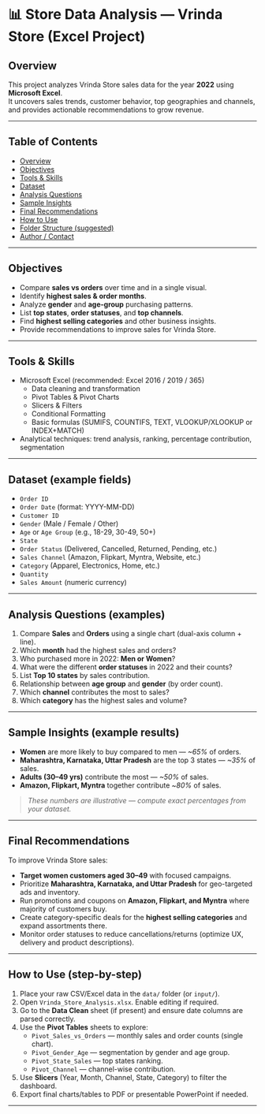 # 📊 Store Data Analysis — Vrinda Store (Excel Project)

## Overview
This project analyzes Vrinda Store sales data for the year **2022** using **Microsoft Excel**.  
It uncovers sales trends, customer behavior, top geographies and channels, and provides actionable recommendations to grow revenue.

---

## Table of Contents
- [Overview](#overview)  
- [Objectives](#objectives)  
- [Tools & Skills](#tools--skills)  
- [Dataset](#dataset)  
- [Analysis Questions](#analysis-questions)  
- [Sample Insights](#sample-insights)  
- [Final Recommendations](#final-recommendations)  
- [How to Use](#how-to-use)  
- [Folder Structure (suggested)](#folder-structure-suggested)  
- [Author / Contact](#author--contact)

---

## Objectives
- Compare **sales vs orders** over time and in a single visual.
- Identify **highest sales & order months**.
- Analyze **gender** and **age-group** purchasing patterns.
- List **top states**, **order statuses**, and **top channels**.
- Find **highest selling categories** and other business insights.
- Provide recommendations to improve sales for Vrinda Store.

---

## Tools & Skills
- Microsoft Excel (recommended: Excel 2016 / 2019 / 365)
  - Data cleaning and transformation
  - Pivot Tables & Pivot Charts
  - Slicers & Filters
  - Conditional Formatting
  - Basic formulas (SUMIFS, COUNTIFS, TEXT, VLOOKUP/XLOOKUP or INDEX+MATCH)
- Analytical techniques: trend analysis, ranking, percentage contribution, segmentation

---

## Dataset (example fields)
- `Order ID`  
- `Order Date` (format: YYYY-MM-DD)  
- `Customer ID`  
- `Gender` (Male / Female / Other)  
- `Age` or `Age Group` (e.g., 18-29, 30-49, 50+)  
- `State`  
- `Order Status` (Delivered, Cancelled, Returned, Pending, etc.)  
- `Sales Channel` (Amazon, Flipkart, Myntra, Website, etc.)  
- `Category` (Apparel, Electronics, Home, etc.)  
- `Quantity`  
- `Sales Amount` (numeric currency)

---

## Analysis Questions (examples)
1. Compare **Sales** and **Orders** using a single chart (dual-axis column + line).  
2. Which **month** had the highest sales and orders?  
3. Who purchased more in 2022: **Men or Women**?  
4. What were the different **order statuses** in 2022 and their counts?  
5. List **Top 10 states** by sales contribution.  
6. Relationship between **age group** and **gender** (by order count).  
7. Which **channel** contributes the most to sales?  
8. Which **category** has the highest sales and volume?

---

## Sample Insights (example results)
- **Women** are more likely to buy compared to men — *~65%* of orders.  
- **Maharashtra, Karnataka, Uttar Pradesh** are the top 3 states — *~35%* of sales.  
- **Adults (30–49 yrs)** contribute the most — *~50%* of sales.  
- **Amazon, Flipkart, Myntra** together contribute ~*80%* of sales.  

> _These numbers are illustrative — compute exact percentages from your dataset._

---

## Final Recommendations
To improve Vrinda Store sales:
- **Target women customers aged 30–49** with focused campaigns.  
- Prioritize **Maharashtra, Karnataka, and Uttar Pradesh** for geo-targeted ads and inventory.  
- Run promotions and coupons on **Amazon, Flipkart, and Myntra** where majority of customers buy.  
- Create category-specific deals for the **highest selling categories** and expand assortments there.  
- Monitor order statuses to reduce cancellations/returns (optimize UX, delivery and product descriptions).

---

## How to Use (step-by-step)
1. Place your raw CSV/Excel data in the `data/` folder (or `input/`).  
2. Open `Vrinda_Store_Analysis.xlsx`. Enable editing if required.  
3. Go to the **Data Clean** sheet (if present) and ensure date columns are parsed correctly.  
4. Use the **Pivot Tables** sheets to explore:
   - `Pivot_Sales_vs_Orders` — monthly sales and order counts (single chart).  
   - `Pivot_Gender_Age` — segmentation by gender and age group.  
   - `Pivot_State_Sales` — top states ranking.  
   - `Pivot_Channel` — channel-wise contribution.  
5. Use **Slicers** (Year, Month, Channel, State, Category) to filter the dashboard.  
6. Export final charts/tables to PDF or presentable PowerPoint if needed.

---

